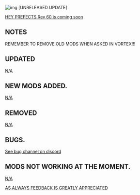 ![img](https://s11.gifyu.com/images/THE-GOBLET.png)
[UNRELEASED UPDATE]

[HEY PREFECTS Rev 60 is coming soon](https://)

NOTES
-

REMEMBER TO REMOVE OLD MODS WHEN ASKED IN VORTEX!!! 

UPDATED
-

[N/A](https://)

NEW MODS ADDED. 
-

[N/A](https://)

REMOVED
-

[N/A](https://)

BUGS.
-

 [See bug channel on discord](https://discord.gg/xZNztPjA2u)


MODS NOT WORKING AT THE MOMENT. 
-  

[N/A](https://)

[AS ALWAYS FEEDBACK IS GREATLY APPRECIATED](https://next.nexusmods.com/hogwartslegacy/collections/uehwil)